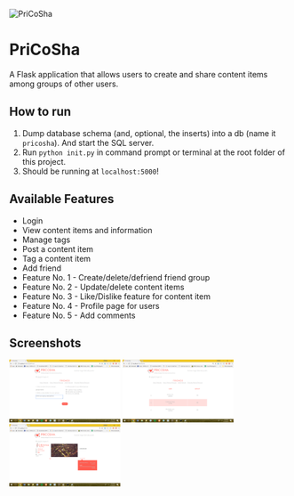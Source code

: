 ![PriCoSha](https://i.gyazo.com/184f69f915334ca8a29d9fb639080be5.png)
# PriCoSha
A Flask application that allows users to create and share content items among groups of other users.

## How to run
1. Dump database schema (and, optional, the inserts) into a db (name it `pricosha`). And start the SQL server.
2. Run `python init.py` in command prompt or terminal at the root folder of this project.
3. Should be running at `localhost:5000`!

## Available Features
- Login
- View content items and information
- Manage tags
- Post a content item
- Tag a content item
- Add friend
- Feature No. 1 - Create/delete/defriend friend group
- Feature No. 2 - Update/delete content items
- Feature No. 3 - Like/Dislike feature for content item
- Feature No. 4 - Profile page for users
- Feature No. 5 - Add comments

## Screenshots
<img src="static/createGroup.png" width="200px">    <img src="static/friendspage.png" width="200px">    <img src="static/homepage.png" width="200px">

